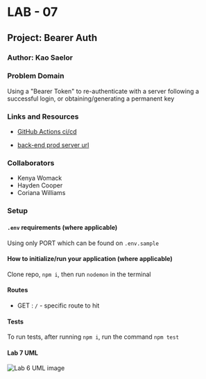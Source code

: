 # LAB - 07

## Project: Bearer Auth

### Author: Kao Saelor

### Problem Domain

Using a "Bearer Token" to re-authenticate with a server following a successful login, or obtaining/generating a permanent key

### Links and Resources

- [GitHub Actions ci/cd]()

- [back-end prod server url]()

### Collaborators

- Kenya Womack
- Hayden Cooper
- Coriana Williams

### Setup

#### `.env` requirements (where applicable)

Using only PORT which can be found on `.env.sample`

#### How to initialize/run your application (where applicable)

Clone repo, `npm i`, then run `nodemon` in the terminal

#### Routes

- GET : `/` - specific route to hit

#### Tests

To run tests, after running `npm i`, run the command `npm test`

#### Lab 7 UML

![Lab 6 UML image]()